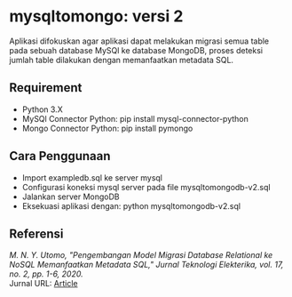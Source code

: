 # mysqltomongo: versi 2
Aplikasi difokuskan agar aplikasi dapat melakukan migrasi semua table pada sebuah database MySQl ke database MongoDB, proses deteksi jumlah table dilakukan dengan memanfaatkan metadata SQL.

## Requirement
* Python 3.X
* MySQl Connector Python: pip install mysql-connector-python
* Mongo Connector Python: pip install pymongo

## Cara Penggunaan
* Import exampledb.sql ke server mysql
* Configurasi koneksi mysql server pada file mysqltomongodb-v2.sql
* Jalankan server MongoDB
* Eksekuasi aplikasi dengan: python mysqltomongodb-v2.sql

## Referensi
*M. N. Y. Utomo, "Pengembangan Model Migrasi Database Relational ke NoSQL Memanfaatkan Metadata SQL," Jurnal Teknologi Elekterika, vol. 17, no. 2, pp. 1-6, 2020.*\
Jurnal URL: [Article](http://jurnal.poliupg.ac.id/index.php/JTE/article/view/2212) 

